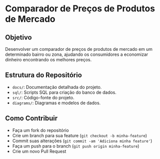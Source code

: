 # Comparador de Preços de Produtos de Mercado

## Objetivo
Desenvolver um comparador de preços de produtos de mercado em um determinado bairro ou zona, ajudando os consumidores a economizar dinheiro encontrando os melhores preços.

## Estrutura do Repositório
- `docs/`: Documentação detalhada do projeto.
- `sql/`: Scripts SQL para criação do banco de dados.
- `src/`: Código-fonte do projeto.
- `diagrams/`: Diagramas e modelos de dados.

## Como Contribuir
- Faça um fork do repositório
- Crie um branch para sua feature (`git checkout -b minha-feature`)
- Commit suas alterações (`git commit -am 'Adiciona minha feature'`)
- Faça um push para o branch (`git push origin minha-feature`)
- Crie um novo Pull Request
